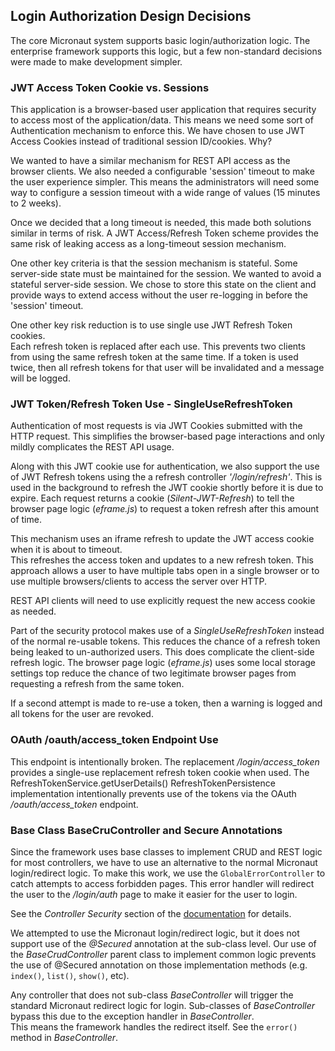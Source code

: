 ## Login Authorization Design Decisions

The core Micronaut system supports basic login/authorization logic.  The enterprise framework supports
this logic, but a few non-standard decisions were made to make development simpler.

### JWT Access Token Cookie vs. Sessions

This application is a browser-based user application that requires security to access most of the application/data.
This means we need some sort of Authentication mechanism to enforce this.  We have chosen to use JWT Access Cookies
instead of traditional session ID/cookies. Why?

We wanted to have a similar mechanism for REST API access as the browser clients.  We also needed a configurable 
'session' timeout to make the user experience simpler.   This means the administrators will need some way to configure
a session timeout with a wide range of values (15 minutes to 2 weeks).

Once we decided that a long timeout is needed, this made both solutions similar in terms of risk.  A JWT Access/Refresh
Token scheme provides the same risk of leaking access as a long-timeout session mechanism.

One other key criteria is that the session mechanism is stateful.  Some server-side state must be maintained for the session.
We wanted to avoid a stateful server-side session.  We chose to store this state on the client and provide ways to 
extend access without the user re-logging in before the 'session' timeout. 

One other key risk reduction is to use single use JWT Refresh Token cookies.  
Each refresh token is replaced after each use.  This prevents two clients from using the same refresh token at the same 
time.  If a token is used twice, then all refresh tokens for that user will be invalidated and a message will be logged. 

### JWT Token/Refresh Token Use - SingleUseRefreshToken

Authentication of most requests is via JWT Cookies submitted with the HTTP request.  This simplifies the 
browser-based page interactions and only mildly complicates the REST API usage.

Along with this JWT cookie use for authentication, we also support the use of JWT Refresh tokens using
the a refresh controller _'/login/refresh'_.  This is used in the background to refresh 
the JWT cookie shortly before it is due to expire.  Each request returns a cookie 
(_Silent-JWT-Refresh_) to tell the browser page logic (_eframe.js_) to request a token refresh after this amount
of time.

This mechanism uses an iframe refresh to update the JWT access cookie when it is about to timeout.  
This refreshes the access token and updates to a new refresh token. 
This approach allows a user to have multiple tabs open in a single browser or to use multiple browsers/clients to 
access the server over HTTP. 

REST API clients will need to use explicitly request the new access cookie as needed.

Part of the security protocol makes use of a _SingleUseRefreshToken_ instead of the normal re-usable tokens.  This
reduces the chance of a refresh token being leaked to un-authorized users.  This does complicate the client-side
refresh logic.  The browser page logic (_eframe.js_) uses some local storage settings top reduce the chance of two 
legitimate browser pages from requesting a refresh from the same token.  

If a second attempt is made to re-use a token, then a warning is logged and all tokens for the user are revoked.
 
### OAuth /oauth/access_token Endpoint Use

This endpoint is intentionally broken.  The replacement _/login/access_token_ provides a single-use replacement
refresh token cookie when used.  The RefreshTokenService.getUserDetails() RefreshTokenPersistence implementation 
intentionally prevents use of the tokens via the OAuth _/oauth/access_token_ endpoint.     

 

### Base Class BaseCruController and Secure Annotations

Since the framework uses base classes to implement CRUD and REST logic for most controllers, we have
to use an alternative to the normal Micronaut login/redirect logic.   To make this work, we use 
the `GlobalErrorController` to catch attempts to access forbidden pages.  This error handler will 
redirect the user to the _/login/auth_ page to make it easier for the user to login. 

See the _Controller Security_ section of the [documentation](https://simplemes.github.io/simplemes-core/) for details.

We attempted to use the Micronaut login/redirect logic, but it does not support use of the _@Secured_ annotation 
at the sub-class level.   Our use of the _BaseCrudController_ parent class to implement common logic prevents
the use of @Secured annotation on those implementation methods (e.g. `index()`, `list()`, `show()`, etc).
 
Any controller that does not sub-class _BaseController_ will trigger the standard Micronaut redirect logic for login.
Sub-classes of _BaseController_ bypass this due to the exception handler in _BaseController_.    
This means the framework handles the redirect itself.  See the `error()` method in _BaseController_.

